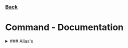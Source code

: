 ### [Back](../CommandsMain.md)
# Command - Documentation

<details>
  <summary>### Alias's</summary>
</details>
